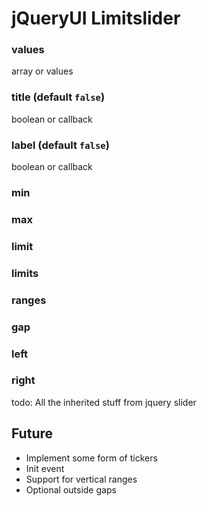 jQueryUI Limitslider
====================

### values
array or values

### title (default `false`)
boolean or callback

### label (default `false`)
boolean or callback

### min
### max
### limit
### limits
### ranges
### gap
### left
### right

todo: All the inherited stuff from jquery slider


Future
------
-	Implement some form of tickers
-	Init event
-	Support for vertical ranges
-	Optional outside gaps